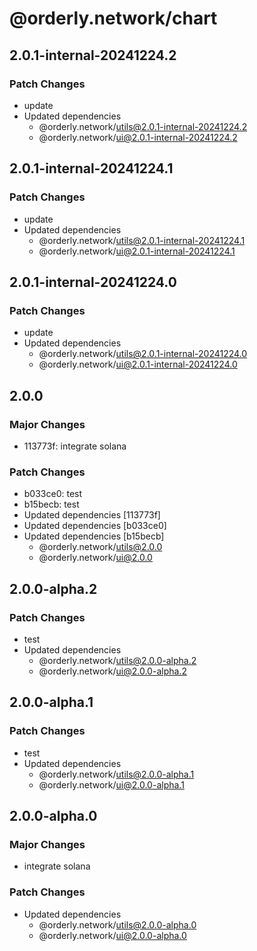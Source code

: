 # @orderly.network/chart

## 2.0.1-internal-20241224.2

### Patch Changes

- update
- Updated dependencies
  - @orderly.network/utils@2.0.1-internal-20241224.2
  - @orderly.network/ui@2.0.1-internal-20241224.2

## 2.0.1-internal-20241224.1

### Patch Changes

- update
- Updated dependencies
  - @orderly.network/utils@2.0.1-internal-20241224.1
  - @orderly.network/ui@2.0.1-internal-20241224.1

## 2.0.1-internal-20241224.0

### Patch Changes

- update
- Updated dependencies
  - @orderly.network/utils@2.0.1-internal-20241224.0
  - @orderly.network/ui@2.0.1-internal-20241224.0

## 2.0.0

### Major Changes

- 113773f: integrate solana

### Patch Changes

- b033ce0: test
- b15becb: test
- Updated dependencies [113773f]
- Updated dependencies [b033ce0]
- Updated dependencies [b15becb]
  - @orderly.network/utils@2.0.0
  - @orderly.network/ui@2.0.0

## 2.0.0-alpha.2

### Patch Changes

- test
- Updated dependencies
  - @orderly.network/utils@2.0.0-alpha.2
  - @orderly.network/ui@2.0.0-alpha.2

## 2.0.0-alpha.1

### Patch Changes

- test
- Updated dependencies
  - @orderly.network/utils@2.0.0-alpha.1
  - @orderly.network/ui@2.0.0-alpha.1

## 2.0.0-alpha.0

### Major Changes

- integrate solana

### Patch Changes

- Updated dependencies
  - @orderly.network/utils@2.0.0-alpha.0
  - @orderly.network/ui@2.0.0-alpha.0
